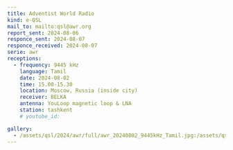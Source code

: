 ```yaml
---
title: Adventist World Radio
kind: e-QSL
mail_to: mailto:qsl@awr.org
report_sent: 2024-08-06
responce_sent: 2024-08-07
responce_received: 2024-08-07
serie: awr
receptions:
  - frequency: 9445 kHz
    language: Tamil
    date: 2024-08-02
    time: 15.00-15.30
    location: Moscow, Russia (inside city)
    receiver: BELKA
    antenna: YouLoop magnetic loop & LNA
    station: tashkent
    # youtube_id: 

gallery:
  - /assets/qsl/2024/awr/full/awr_20240802_9445kHz_Tamil.jpg:/assets/qsl/2024/awr/small/awr_20240802_9445kHz_Tamil.jpg
---
```

